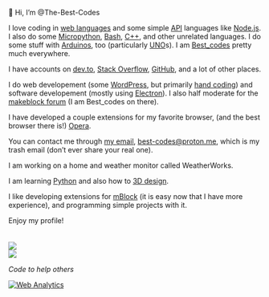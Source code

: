 👋 Hi, I’m @The-Best-Codes

I love coding in <span title="HTML, JavaScript, CSS, PHP, etc." id="best-codes-langs"><ins>web languages</ins></span> and some simple [API](https://en.wikipedia.org/wiki/API) languages like [Node.js](https://en.wikipedia.org/wiki/Node.js). I also do some [Micropython](https://en.wikipedia.org/wiki/MicroPython), [Bash](https://en.wikipedia.org/wiki/Bash_(Unix_shell)), [C++](https://en.wikipedia.org/wiki/C%2B%2B), and other unrelated languages. I do some stuff with [Arduinos](https://www.arduino.cc/), too (particularly [UNO](https://en.wikipedia.org/wiki/Arduino_Uno)s). I am [Best_codes](https://www.google.com/search?q=best_codes) pretty much everywhere.

I have accounts on [dev.to](https://dev.to/best_codes?referal=best_codes&myself),  <span title="I don't use it much. :/">[Stack Overflow](https://stackoverflow.com/users/20392792/best-codes?ref=best-codes&id=github.com&purpose=profile-readme.md)</span>,  <span title="You are looking at it. :D">[GitHub](https://github.com/The-Best-Codes)</span>, and a lot of other places.

I do web developement (some [WordPress](https://wordpress.com/?ref=the-best-codes_github.com), but primarily [hand coding](https://en.wikipedia.org/wiki/Hand_coding)) and software developement (mostly using <span title="Build cross-platform desktop apps with JavaScript, HTML, and CSS">[Electron](https://www.electronjs.org/)</span>). I also half moderate for the [makeblock forum](https://forum.makeblock.com?invite=best_codes&ref=the-best-codes_github.com) (I am Best_codes on there).

I have developed a couple extensions for my favorite browser, (and the best browser there is!) [Opera](https://opera.com?ref=best_codes).

You can contact me through <a href="mailto:best-codes@proton.me?subject=Hello%20Best_codes!&body=Hello%2C%20I%20saw%20[something]%20on%20your%20GitHub%20profile%20and%20I%20thought%20I%20would%20email%20you%20about%20it.%0A%0A%20%5Bemail%20body%5D%0D%0A%0D%0ABest%20regards%2C%0D%0A%5BYour%20Name%5D%0AReferenced%20from%20GitHub">my email</a>, best-codes@proton.me, which is my trash email (don’t ever share your real one).

I am working on a home and weather monitor called WeatherWorks.

I am learning [Python](https://en.wikipedia.org/wiki/Python_(programming_language)) and also how to [3D design](https://www.printables.com/@Best_codes).

I like developing extensions for [mBlock](https://www.mblock.cc/en/?ref-url=the-best-codes__github.com__profile&id=readme.md) (it is easy now that I have more experience), and programming simple projects with it.

Enjoy my profile!
<br />
<br />
<br />
<img src="https://github-readme-stats.vercel.app/api/top-langs/?username=The-Best-Codes&line_height=27" />
<br />
<img src="https://github-readme-stats.vercel.app/api?username=The-Best-Codes&show_icons=true&line_height=27&rank_icon=github&hide_rank=true" />
<br />
<!--<img src="https://github-readme-stats.vercel.app/api/pin/?username=The-Best-Codes&repo=The-Best-Codes.github.io" />-->

<span onclick="alert('Hi! This code will not run. :( It is so sad. ):...');">_Code to help others_</span>

<!---
The-Best-Codes/The-Best-Codes is a ✨ special ✨ repository because its `README.md` (this file) appears on your GitHub profile.
You can click the Preview link to take a look at your changes.
--->

<!-- Default Statcounter code for BestCodes's Website
https://github.com/the-best-codes -->
<!-- <script>
var sc_project=12947838; 
var sc_invisible=1; 
var sc_security="64126f45"; 
</script>
<script type="text/javascript"
src="https://www.statcounter.com/counter/counter.js"
async></script> -->
<noscript><div class="statcounter"><a title="Web Analytics"
href="https://statcounter.com/" target="_blank"><img
class="statcounter"
src="https://c.statcounter.com/12947838/0/64126f45/1/"
alt="Web Analytics"
referrerPolicy="no-referrer-when-downgrade"></a></div></noscript>
<!-- End of Statcounter Code -->
